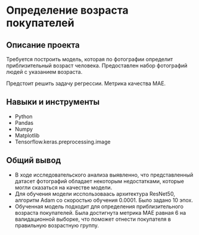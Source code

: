 # Определение возраста покупателей

## Описание проекта

Требуется построить модель, которая по фотографии определит приблизительный возраст человека. Предоставлен набор фотографий людей с указанием возраста.

Предстоит решить задачу регрессии. Метрика качества MAE.

## Навыки и инструменты

- Python
- Pandas
- Numpy
- Matplotlib
- Tensorflow.keras.preprocessing.image

## Общий вывод

- В ходе исследовательского анализа выявленно, что представленный датасет фотографий обладает некоторым недостатками, которые могли сказаться на качестве модели.
- Для обучения модели исспользоваась архитектура ResNet50, алгоритм Adam со скоростью обучения 0.0001. Было задано 10 эпох.
- Обученная модель подходит для определения приблизительного возраста покупателей. Была достигнута метрика MAE равная 6 на валидационной выборке, что поможет отнести покупателя в правильную возрастную группу.
